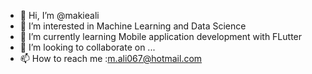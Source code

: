 - 👋 Hi, I’m @makieali
- 👀 I’m interested in Machine Learning  and Data Science
- 🌱 I’m currently learning Mobile application development with FLutter   
- 💞️ I’m looking to collaborate on ...
- 📫 How to reach me :m.ali067@hotmail.com

<!---
makieali/makieali is a ✨ special ✨ repository because its `README.md` (this file) appears on your GitHub profile.
You can click the Preview link to take a look at your changes.
--->
